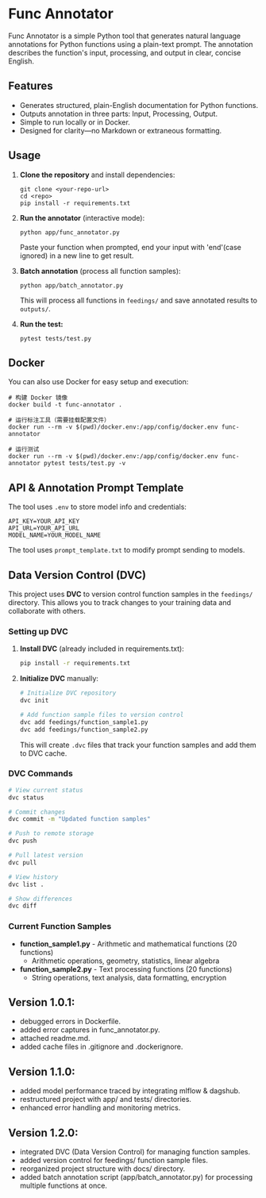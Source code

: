 # Func Annotator

Func Annotator is a simple Python tool that generates natural language annotations for Python functions using a plain-text prompt. The annotation describes the function's input, processing, and output in clear, concise English.

## Features

- Generates structured, plain-English documentation for Python functions.
- Outputs annotation in three parts: Input, Processing, Output.
- Simple to run locally or in Docker.
- Designed for clarity—no Markdown or extraneous formatting.

## Usage

1. **Clone the repository** and install dependencies:
   ```
   git clone <your-repo-url>
   cd <repo>
   pip install -r requirements.txt
   ```

2. **Run the annotator** (interactive mode):
   ```
   python app/func_annotator.py
   ```
   Paste your function when prompted, end your input with 'end'(case ignored) in a new line to get result.

3. **Batch annotation** (process all function samples):
   ```
   python app/batch_annotator.py
   ```
   This will process all functions in `feedings/` and save annotated results to `outputs/`.

4. **Run the test:**
   ```
   pytest tests/test.py
   ```

## Docker

You can also use Docker for easy setup and execution:

```
# 构建 Docker 镜像
docker build -t func-annotator .

# 运行标注工具（需要挂载配置文件）
docker run --rm -v $(pwd)/docker.env:/app/config/docker.env func-annotator

# 运行测试
docker run --rm -v $(pwd)/docker.env:/app/config/docker.env func-annotator pytest tests/test.py -v
```

## API & Annotation Prompt Template

The tool uses `.env` to store model info and credentials:

```
API_KEY=YOUR_API_KEY
API_URL=YOUR_API_URL
MODEL_NAME=YOUR_MODEL_NAME
```

The tool uses `prompt_template.txt` to modify prompt sending to models.

## Data Version Control (DVC)

This project uses **DVC** to version control function samples in the `feedings/` directory. This allows you to track changes to your training data and collaborate with others.

### Setting up DVC

1. **Install DVC** (already included in requirements.txt):
   ```bash
   pip install -r requirements.txt
   ```

2. **Initialize DVC** manually:
   ```bash
   # Initialize DVC repository
   dvc init
   
   # Add function sample files to version control
   dvc add feedings/function_sample1.py
   dvc add feedings/function_sample2.py
   ```
   
   This will create `.dvc` files that track your function samples and add them to DVC cache.

### DVC Commands

```bash
# View current status
dvc status

# Commit changes
dvc commit -m "Updated function samples"

# Push to remote storage
dvc push

# Pull latest version
dvc pull

# View history
dvc list .

# Show differences
dvc diff
```

### Current Function Samples

- **function_sample1.py** - Arithmetic and mathematical functions (20 functions)
  - Arithmetic operations, geometry, statistics, linear algebra
- **function_sample2.py** - Text processing functions (20 functions)
  - String operations, text analysis, data formatting, encryption

## Version 1.0.1:

- debugged errors in Dockerfile.
- added error captures in func_annotator.py.
- attached readme.md.
- added cache files in .gitignore and .dockerignore.

## Version 1.1.0:
- added model performance traced by integrating mlflow & dagshub.
- restructured project with app/ and tests/ directories.
- enhanced error handling and monitoring metrics.

## Version 1.2.0:
- integrated DVC (Data Version Control) for managing function samples.
- added version control for feedings/ function sample files.
- reorganized project structure with docs/ directory.
- added batch annotation script (app/batch_annotator.py) for processing multiple functions at once.